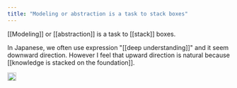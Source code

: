 ```yaml
---
title: "Modeling or abstraction is a task to stack boxes"
---
```


[[Modeling]] or [[abstraction]] is a task to [[stack]] boxes.

In Japanese, we often use expression "[[deep understanding]]" and it seem downward direction. However I feel that upward direction is natural because [[knowledge is stacked on the foundation]].

<img src='https://scrapbox.io/api/pages/nishio-en/en/icon' alt='en.icon' height="19.5"/>